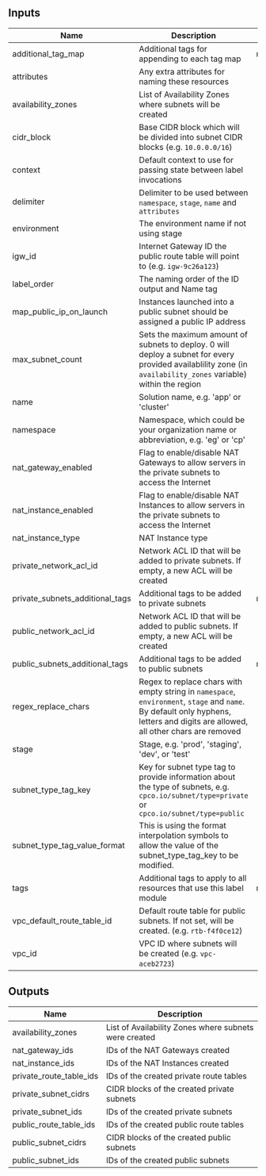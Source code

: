 ## Inputs

| Name | Description | Type | Default | Required |
|------|-------------|:----:|:-----:|:-----:|
| additional_tag_map | Additional tags for appending to each tag map | map(string) | `<map>` | no |
| attributes | Any extra attributes for naming these resources | list(string) | `<list>` | no |
| availability_zones | List of Availability Zones where subnets will be created | list(string) | - | yes |
| cidr_block | Base CIDR block which will be divided into subnet CIDR blocks (e.g. `10.0.0.0/16`) | string | - | yes |
| context | Default context to use for passing state between label invocations | object | `<map>` | no |
| delimiter | Delimiter to be used between `namespace`, `stage`, `name` and `attributes` | string | `-` | no |
| environment | The environment name if not using stage | string | `` | no |
| igw_id | Internet Gateway ID the public route table will point to (e.g. `igw-9c26a123`) | string | - | yes |
| label_order | The naming order of the ID output and Name tag | list(string) | `<list>` | no |
| map_public_ip_on_launch | Instances launched into a public subnet should be assigned a public IP address | bool | `true` | no |
| max_subnet_count | Sets the maximum amount of subnets to deploy. 0 will deploy a subnet for every provided availablility zone (in `availability_zones` variable) within the region | string | `0` | no |
| name | Solution name, e.g. 'app' or 'cluster' | string | `` | no |
| namespace | Namespace, which could be your organization name or abbreviation, e.g. 'eg' or 'cp' | string | `` | no |
| nat_gateway_enabled | Flag to enable/disable NAT Gateways to allow servers in the private subnets to access the Internet | bool | `true` | no |
| nat_instance_enabled | Flag to enable/disable NAT Instances to allow servers in the private subnets to access the Internet | bool | `false` | no |
| nat_instance_type | NAT Instance type | string | `t3.micro` | no |
| private_network_acl_id | Network ACL ID that will be added to private subnets. If empty, a new ACL will be created | string | `` | no |
| private_subnets_additional_tags | Additional tags to be added to private subnets | map(string) | `<map>` | no |
| public_network_acl_id | Network ACL ID that will be added to public subnets. If empty, a new ACL will be created | string | `` | no |
| public_subnets_additional_tags | Additional tags to be added to public subnets | map(string) | `<map>` | no |
| regex_replace_chars | Regex to replace chars with empty string in `namespace`, `environment`, `stage` and `name`. By default only hyphens, letters and digits are allowed, all other chars are removed | string | `/[^a-zA-Z0-9-]/` | no |
| stage | Stage, e.g. 'prod', 'staging', 'dev', or 'test' | string | `` | no |
| subnet_type_tag_key | Key for subnet type tag to provide information about the type of subnets, e.g. `cpco.io/subnet/type=private` or `cpco.io/subnet/type=public` | string | `cpco.io/subnet/type` | no |
| subnet_type_tag_value_format | This is using the format interpolation symbols to allow the value of the subnet_type_tag_key to be modified. | string | `%s` | no |
| tags | Additional tags to apply to all resources that use this label module | map(string) | `<map>` | no |
| vpc_default_route_table_id | Default route table for public subnets. If not set, will be created. (e.g. `rtb-f4f0ce12`) | string | `` | no |
| vpc_id | VPC ID where subnets will be created (e.g. `vpc-aceb2723`) | string | - | yes |

## Outputs

| Name | Description |
|------|-------------|
| availability_zones | List of Availability Zones where subnets were created |
| nat_gateway_ids | IDs of the NAT Gateways created |
| nat_instance_ids | IDs of the NAT Instances created |
| private_route_table_ids | IDs of the created private route tables |
| private_subnet_cidrs | CIDR blocks of the created private subnets |
| private_subnet_ids | IDs of the created private subnets |
| public_route_table_ids | IDs of the created public route tables |
| public_subnet_cidrs | CIDR blocks of the created public subnets |
| public_subnet_ids | IDs of the created public subnets |

